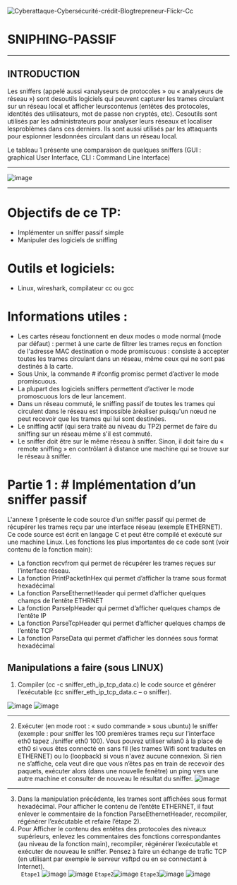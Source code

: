 
![Cyberattaque-Cybersécurité-crédit-Blogtrepreneur-Flickr-Cc](https://user-images.githubusercontent.com/96391221/146798070-e4675a75-284d-4119-94ae-1e3c3b66092b.jpg)

# SNIPHING-PASSIF
***
## INTRODUCTION

Les sniffers (appelé aussi «analyseurs de protocoles » ou « analyseurs de réseau ») sont desoutils logiciels qui peuvent capturer les trames circulant sur un réseau local et afficher leurscontenus (entêtes des protocoles, identités des utilisateurs, mot de passe non cryptés, etc). Cesoutils   sont   utilisés   par   les   administrateurs   pour   analyser   leurs   réseaux   et   localiser   lesproblèmes dans ces derniers. Ils sont aussi utilisés par les attaquants pour espionner lesdonnées circulant dans un réseau local.

Le tableau 1 présente une comparaison de quelques sniffers (GUI : graphical User Interface,
CLI : Command Line Interface)
***
![image](https://user-images.githubusercontent.com/96391221/146802720-f233c4ab-9d1b-422f-9e87-8d889f4a9f35.png)
****
# Objectifs de ce TP:
  - Implémenter un sniffer passif simple
  - Manipuler des logiciels de sniffing
# Outils et logiciels:
  - Linux, wireshark, compilateur cc ou gcc
# Informations utiles :
  - Les cartes réseau fonctionnent en deux modes
   o mode normal (mode par défaut) : permet à une carte de filtrer les trames reçus
   en fonction de l'adresse MAC destination o mode promiscuous : consiste à accepter toutes les trames circulant dans un
   réseau, même ceux qui ne sont pas destinés à la carte.
 - Sous Unix, la commande # ifconfig promisc permet d’activer le mode promiscuous.
 - La plupart des logiciels sniffers permettent d’activer le mode promoscuous lors de
   leur lancement.
 - Dans un réseau commuté, le sniffing passif de toutes les trames qui circulent dans le réseau
   est impossible àréaliser puisqu'un nœud ne peut recevoir que les trames qui lui sont
   destinées.
 - Le sniffing actif (qui sera traité au niveau du TP2) permet de faire du sniffing sur un
   réseau même s'il est commuté.
 - Le sniffer doit être sur le même réseau à sniffer. Sinon, il doit faire du « remote sniffing »
   en contrôlant à distance une machine qui se trouve sur le réseau à sniffer.
# Partie 1 : # Implémentation d’un sniffer passif
 L'annexe 1 présente le code source d’un sniffer passif qui permet de récupérer les trames reçu par une
interface réseau (exemple ETHERNET). Ce code source est écrit en langage C et peut être compilé et
exécuté sur une machine Linux. Les fonctions les plus importantes de ce code sont (voir contenu de la
fonction main):
 - La fonction recvfrom qui permet de récupérer les trames reçues sur l’interface réseau.
 - La fonction PrintPacketInHex qui permet d’afficher la trame sous format hexadécimal
 - La fonction ParseEthernetHeader qui permet d’afficher quelques champs de l’entête ETHRNET
 - La fonction ParseIpHeader qui permet d’afficher quelques champs de l’entête IP
 - La fonction ParseTcpHeader qui permet d’afficher quelques champs de l’entête TCP
 - La fonction ParseData qui permet d’afficher les données sous format hexadécimal
## Manipulations a faire (sous LINUX)
  1) Compiler (cc -c sniffer_eth_ip_tcp_data.c) le code source et générer l’exécutable (cc
     sniffer_eth_ip_tcp_data.c – o sniffer).
  
  ![image](https://user-images.githubusercontent.com/96391221/146825323-a1453193-fd50-443e-9fea-e56bc5a4e151.png)
  ![image](https://user-images.githubusercontent.com/96391221/146825671-6545b60f-d53c-408d-8276-744dfb29b5ea.png)

  ****
  2) Exécuter (en mode root : « sudo commande » sous ubuntu) le sniffer (exemple : pour sniffer
     les 100 premières trames reçu sur l’interface eth0 tapez ./sniffer eth0 100). Vous pouvez
     utiliser wlan0 à la place de eth0 si vous êtes connecté en sans fil (les trames Wifi sont
     traduites en ETHERNET) ou lo (loopback) si vous n'avez aucune
     connexion. Si rien ne s’affiche, cela veut dire que vous n’êtes pas en train de recevoir des
     paquets, exécuter alors (dans une nouvelle fenêtre) un ping vers une autre machine et
     consulter de nouveau le résultat du sniffer.
     ![image](https://user-images.githubusercontent.com/96391221/146825796-9db7ed5b-e746-4ca5-ae16-f854eb1de4cd.png)
***
3) Dans la manipulation précédente, les trames sont affichées sous format hexadécimal. Pour
   afficher le contenu de l’entête ETHERNET, il faut enlever le commentaire de la fonction
   ParseEthernetHeader, recompiler, régénérer l’exécutable et refaire l’étape 2).
4) Pour Afficher le contenu des entêtes des protocoles des niveaux supérieurs, enlevez les
   commentaires des fonctions correspondantes (au niveau de la fonction main), recompiler,
   régénérer l’exécutable et exécuter de nouveau le sniffer. Pensez à faire un échange de trafic
   TCP (en utilisant par exemple le serveur vsftpd ou en se connectant à Internet).  
   ``` Etape1```
![image](https://user-images.githubusercontent.com/96391221/146826258-16041179-e4a2-4ecd-9526-df68e21708d6.png)
![image](https://user-images.githubusercontent.com/96391221/146837556-eeb13d23-f750-474f-92c9-31cdf54ac7ca.png)
   ```Etape2```![image](https://user-images.githubusercontent.com/96391221/146843319-3e54904b-a0ed-4ded-b03a-f671c70fb9e0.png)
   ```Etape3```![image](https://user-images.githubusercontent.com/96391221/146843614-9b7c96f8-bc5d-4a2f-85fe-a705f66f9e0e.png)
![image](https://user-images.githubusercontent.com/96391221/146843690-4b4d6fd4-53ca-4407-8e77-db076772afe9.png)


   

   
     






